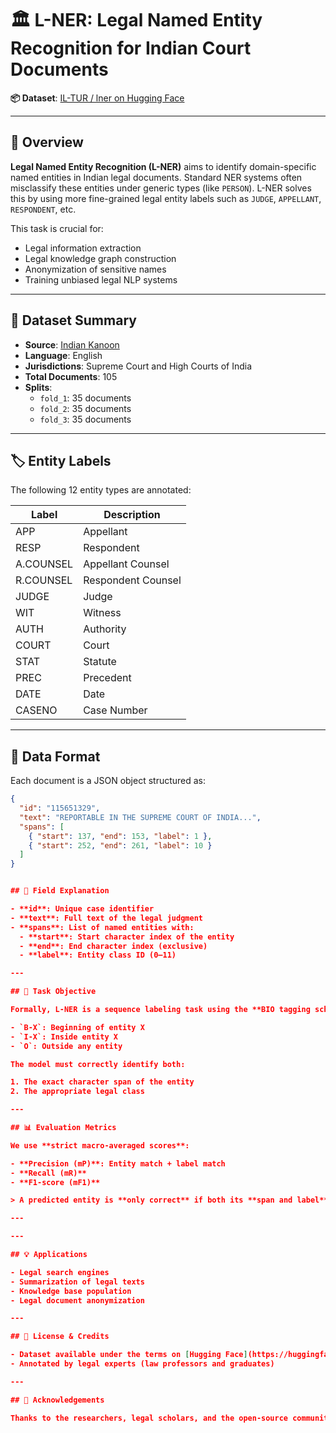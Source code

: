 # 🏛️ L-NER: Legal Named Entity Recognition for Indian Court Documents

**📦 Dataset**: [IL-TUR / lner on Hugging Face](https://huggingface.co/datasets/Exploration-Lab/IL-TUR/tree/main/lner)

---

## 📌 Overview

**Legal Named Entity Recognition (L-NER)** aims to identify domain-specific named entities in Indian legal documents. Standard NER systems often misclassify these entities under generic types (like `PERSON`). L-NER solves this by using more fine-grained legal entity labels such as `JUDGE`, `APPELLANT`, `RESPONDENT`, etc.

This task is crucial for:
- Legal information extraction
- Legal knowledge graph construction
- Anonymization of sensitive names
- Training unbiased legal NLP systems

---

## 📂 Dataset Summary

- **Source**: [Indian Kanoon](https://www.indiankanoon.org/)
- **Language**: English
- **Jurisdictions**: Supreme Court and High Courts of India
- **Total Documents**: 105
- **Splits**:
  - `fold_1`: 35 documents
  - `fold_2`: 35 documents
  - `fold_3`: 35 documents

---

## 🏷️ Entity Labels

The following 12 entity types are annotated:

| Label | Description            |
|-------|------------------------|
| APP   | Appellant              |
| RESP  | Respondent             |
| A.COUNSEL | Appellant Counsel |
| R.COUNSEL | Respondent Counsel |
| JUDGE | Judge                  |
| WIT   | Witness                |
| AUTH  | Authority              |
| COURT | Court                  |
| STAT  | Statute                |
| PREC  | Precedent              |
| DATE  | Date                   |
| CASENO | Case Number           |

---

## 📄 Data Format

Each document is a JSON object structured as:

```json
{
  "id": "115651329",
  "text": "REPORTABLE IN THE SUPREME COURT OF INDIA...",
  "spans": [
    { "start": 137, "end": 153, "label": 1 },
    { "start": 252, "end": 261, "label": 10 }
  ]
}


## 📝 Field Explanation

- **id**: Unique case identifier  
- **text**: Full text of the legal judgment  
- **spans**: List of named entities with:  
  - **start**: Start character index of the entity  
  - **end**: End character index (exclusive)  
  - **label**: Entity class ID (0–11)  

---

## 🧪 Task Objective

Formally, L-NER is a sequence labeling task using the **BIO tagging scheme**:

- `B-X`: Beginning of entity X  
- `I-X`: Inside entity X  
- `O`: Outside any entity  

The model must correctly identify both:

1. The exact character span of the entity  
2. The appropriate legal class  

---

## 📊 Evaluation Metrics

We use **strict macro-averaged scores**:

- **Precision (mP)**: Entity match + label match  
- **Recall (mR)**  
- **F1-score (mF1)**  

> A predicted entity is **only correct** if both its **span and label** match exactly.

---

---

## 💡 Applications

- Legal search engines  
- Summarization of legal texts  
- Knowledge base population  
- Legal document anonymization  

---

## 📜 License & Credits

- Dataset available under the terms on [Hugging Face](https://huggingface.co/datasets/Exploration-Lab/IL-TUR/tree/main/lner)  
- Annotated by legal experts (law professors and graduates)  

---

## 🙌 Acknowledgements

Thanks to the researchers, legal scholars, and the open-source community for supporting this initiative to make legal AI more transparent and accessible.
